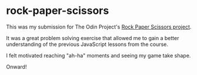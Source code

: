 # rock-paper-scissors

This was my submission for The Odin Project's [Rock Paper Scissors project](https://www.theodinproject.com/lessons/foundations-rock-paper-scissors).

It was a great problem solving exercise that allowed me to gain a better understanding of the previous JavaScript lessons from the course.

I felt motivated reaching "ah-ha" moments and seeing my game take shape.

Onward!